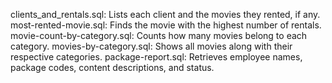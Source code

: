 clients_and_rentals.sql: Lists each client and the movies they rented, if any.
most-rented-movie.sql: 	Finds the movie with the highest number of rentals.
movie-count-by-category.sql: Counts how many movies belong to each category.
movies-by-category.sql: Shows all movies along with their respective categories.
package-report.sql: Retrieves employee names, package codes, content descriptions, and status.
